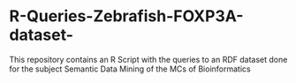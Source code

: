 # R-Queries-Zebrafish-FOXP3A-dataset-
This repository contains an R Script with the queries to an RDF dataset done for the subject Semantic Data Mining of the MCs of Bioinformatics
